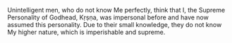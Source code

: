 Unintelligent men, who do not know Me perfectly, think that I, the Supreme Personality of Godhead, Kṛṣṇa, was impersonal before and have now assumed this personality. Due to their small knowledge, they do not know My higher nature, which is imperishable and supreme.
